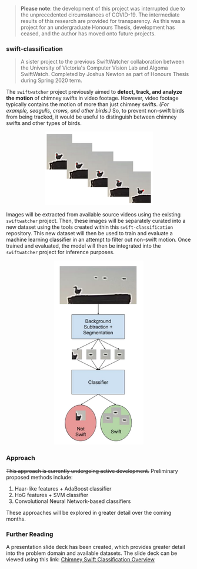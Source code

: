 > **Please note**: the development of this project was interrupted due to the unprecedented circumstances of COVID-19. The intermediate results of this research are provided for transparency. As this was a project for an undergraduate Honours Thesis, development has ceased, and the author has moved onto future projects. 

### swift-classification

> A sister project to the previous SwiftWatcher collaboration between the University of Victoria's Computer Vision Lab and Algoma SwiftWatch. Completed by Joshua Newton as part of Honours Thesis during Spring 2020 term.

The `swiftwatcher` project previously aimed to **detect, track, and analyze the motion** of chimney swifts in video footage. However, video footage typically contains the motion of more than just chimney swifts. _(For example, seagulls, crows, and other birds.)_ So, to prevent non-swift birds from being tracked, it would be useful to distinguish between chimney swifts and other types of birds.

<p align="center"><img src="assets/seagull-motion.png", height="200"></p>

Images will be extracted from available source videos using the existing `swiftwatcher` project. Then, these images will be separately curated into a new dataset using the tools created within this `swift-classification` repository. This new dataset will then be used to train and evaluate a machine learning classifier in an attempt to filter out non-swift motion. Once trained and evaluated, the model will then be integrated into the `swiftwatcher` project for inference purposes.

<p align="center"><img src="assets/classification-pipeline.png", height="500"></p>

### Approach

~~This approach is currently undergoing active development.~~ Preliminary proposed methods include:
 
 1. Haar-like features + AdaBoost classifier
 2. HoG features + SVM classifier
 3. Convolutional Neural Network-based classifiers
 
 These approaches will be explored in greater detail over the coming months.

### Further Reading

A presentation slide deck has been created, which provides greater detail into the problem domain and available datasets. The slide deck can be viewed using this link: [Chimney Swift Classification Overview](assets/Chimney-Swift-Classification-Overview.pdf)
